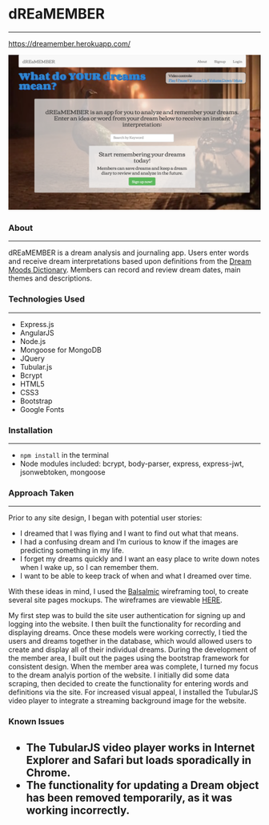 <h1>dREaMEMBER</h1>
<hr>

<a href="https://dreamember.herokuapp.com/" target="_blank">https://dreamember.herokuapp.com/</a>

<img src="public/app/images/dreamember-screenshot.png" />

<h3>About</h3>
<hr>
<p> dREaMEMBER is a dream analysis and journaling app. Users enter words and receive dream interpretations based upon definitions from the <a href="http://www.dreammoods.com/">Dream Moods Dictionary</a>. Members can record and review dream dates, main themes and descriptions.  
</p>

<h3>Technologies Used</h3>
<hr>
<ul>
  <li>Express.js</li>
  <li>AngularJS</li>
  <li>Node.js</li>
  <li>Mongoose for MongoDB</li>
  <li>JQuery</li>
  <li>Tubular.js</li>
  <li>Bcrypt</li>
  <li>HTML5</li>
  <li>CSS3</li>
  <li>Bootstrap</li>
  <li>Google Fonts</li>
</ul>

<h3>Installation</h3>
<hr>
<p>
  <ul>
    <li><code>npm install</code> in the terminal</li>
    <li>Node modules included: bcrypt, body-parser, express, express-jwt, jsonwebtoken, mongoose</li>
  </ul>
</p>

<h3>Approach Taken</h3>
<hr>
<p>
  Prior to any site design, I began with potential user stories:
  <ul>
    <li>I dreamed that I was flying and I want to find out what that means.</li> 
    <li>I had a confusing dream and I’m curious to know if the images are predicting something in my life.</li>
    <li>I forget my dreams quickly and I want an easy place to write down notes when I wake up, so I can remember them.</li>
    <li>I want to be able to keep track of when and what I dreamed over time.</li>
  </ul>
</p>
<p>
  With these ideas in mind, I used the <a href="https://balsamiq.com/" target="_blank">Balsalmic</a> wireframing tool, to create several site pages mockups. The wireframes are viewable <a href="https://github.com/bethburger42/dreamember/tree/master/wireframes" target="_blank">HERE</a>.
</p>
<p>
  My first step was to build the site user authentication for signing up and logging into the website. I then built the functionality for recording and displaying dreams. Once these models were working correctly, I tied the users and dreams together in the database, which would allowed users to create and display all of their individual dreams. During the development of the member area, I built out the pages using the bootstrap framework for consistent design. When the member area was complete, I turned my focus to the dream analyis portion of the website. I initially did some data scraping, then decided to create the functionality for entering words and definitions via the site. For increased visual appeal, I installed the TubularJS video player to integrate a streaming background image for the website.
</p>

<h3>Known Issues</h3>
<h2>
<ul>
  <li>The TubularJS video player works in Internet Explorer and Safari but loads sporadically in Chrome.</li>
  <li>The functionality for updating a Dream object has been removed temporarily, as it was working incorrectly.</li>
</ul>


